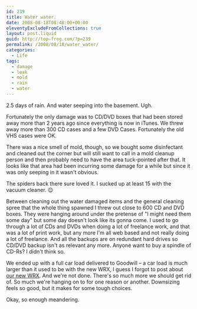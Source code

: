 ```yaml
---
id: 239
title: Water water.
date: 2008-08-18T08:48:00+00:00
eleventyExcludeFromCollections: true
layout: post.liquid
guid: http://top-frog.com/?p=239
permalink: /2008/08/18/water_water/
categories:
  - Life
tags:
  - damage
  - leak
  - mold
  - rain
  - water
---
```

2.5 days of rain. And water seeping into the basement. Ugh.

Fortunately the only damage was to CD/DVD boxes that had been stored away more than 2 years ago since everything is now in iTunes. We threw away more than 300 CD cases and a few DVD Cases. Fortunately the old VHS cases were OK.

There was a nice smell of mold, though, so we bought some disinfectant and cleaned out the corner but will still want to call in a mold cleanup person and then probably need to have the area tuck-pointed after that. It looks like that area had been incurring some damage for a while but since it was only seeping in it wasn't obvious. 

The spiders back there sure loved it. I sucked up at least 15 with the vacuum cleaner. 😉

Between cleaning out the water damaged items and the general cleaning spree that the whole thing spawned I threw out close to 600 CD and DVD boxes. They were hanging around under the pretense of "I might need them some day" but some day doesn't look like its gonna come. I used to go through a lot of CDs and DVDs when doing a lot of freelance work, and that was a lot of print work, but any more I'm all web based and not really doing a lot of freelance. And all the backups are on redundant hard drives so CD/DVD backup isn't as relevant any more. Anyone want to buy a spindle of CD-Rs? I didn't think so.

We ended up with a full car load delivered to Goodwill – a car load is much larger than it used to be with the new WRX, I guess I forgot to post about [our new WRX](http://flickr.com/photos/tehgipster/2665396906/). And we're not done. There's so much more we should get rid of. So much we're hanging on to for one reason or another. Downsizing feels so good, but it makes for some tough choices.

Okay, so enough meandering.

